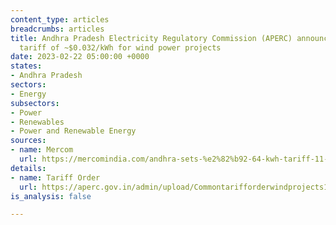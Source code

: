 ```yaml
---
content_type: articles
breadcrumbs: articles
title: Andhra Pradesh Electricity Regulatory Commission (APERC) announces a levelized
  tariff of ~$0.032/kWh for wind power projects
date: 2023-02-22 05:00:00 +0000
states:
- Andhra Pradesh
sectors:
- Energy
subsectors:
- Power
- Renewables
- Power and Renewable Energy
sources:
- name: Mercom
  url: https://mercomindia.com/andhra-sets-%e2%82%b92-64-kwh-tariff-11-20-year-wind-projects/
details:
- name: Tariff Order
  url: https://aperc.gov.in/admin/upload/Commontarifforderwindprojects11thto20thyear06.02.23.pdf
is_analysis: false

---
```

